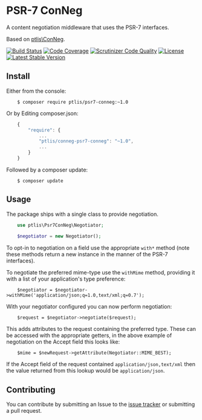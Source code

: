 # PSR-7 ConNeg

A content negotiation middleware that uses the PSR-7 interfaces.

Based on [ptlis\ConNeg](https://github.com/ptlis/conneg).

[![Build Status](https://travis-ci.org/ptlis/psr7-conneg.png?branch=master)](https://travis-ci.org/ptlis/psr7-conneg) [![Code Coverage](https://scrutinizer-ci.com/g/ptlis/psr7-conneg/badges/coverage.png?b=master)](https://scrutinizer-ci.com/g/ptlis/psr7-conneg/?branch=master) [![Scrutinizer Code Quality](https://scrutinizer-ci.com/g/ptlis/psr7-conneg/badges/quality-score.png?b=master)](https://scrutinizer-ci.com/g/ptlis/psr7-conneg/?branch=master) [![License](https://img.shields.io/badge/license-MIT-brightgreen.svg)](https://github.com/ptlis/psr7-conneg/blob/master/licence.txt) [![Latest Stable Version](https://poser.pugx.org/ptlis/psr7-conneg/v/stable.png)](https://packagist.org/packages/ptlis/psr7-conneg)

## Install

Either from the console:

```shell
    $ composer require ptlis/psr7-conneg:~1.0
```

Or by Editing composer.json:

```javascript
    {
        "require": {
            ...
            "ptlis/conneg-psr7-conneg": "~1.0",
            ...
        }
    }
```

Followed by a composer update:

```shell
    $ composer update
```

## Usage

The package ships with a single class to provide negotiation. 

```php
    use ptlis\Psr7ConNeg\Negotiator;
    
    $negotiator = new Negotiator();
```

To opt-in to negotiation on a field use the appropriate ```with*``` method (note these methods return a new instance in the manner of the PSR-7 interfaces). 

To negotiate the preferred mime-type use the ```withMime``` method, providing it with a list of your application's type preference:

```
    $negotiator = $negotiator->withMime('application/json;q=1.0,text/xml;q=0.7');
```

With your negotiator configured you can now perform negotiation:

```
    $request = $negotiator->negotiate($request);
```

This adds attributes to the request containing the preferred type. These can be accessed with the appropriate getters, in the above example of negotiation on the Accept field this looks like:

```
    $mime = $newRequest->getAttribute(Negotiator::MIME_BEST);
```

If the Accept field of the request contained ```application/json,text/xml``` then the value returned from this lookup would be ```application/json```.
 


## Contributing

You can contribute by submitting an Issue to the [issue tracker](https://github.com/ptlis/psr-7conneg/issues) or submitting a pull request.
